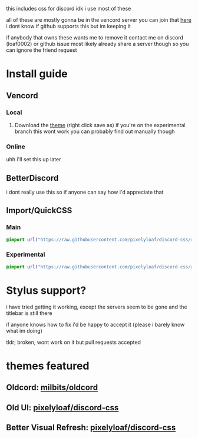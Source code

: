 this includes css for discord
idk i use most of these

all of these are mostly gonna be in the vencord server you can join that [here](https://discord.gg/4Ds9QfGn87) i dont know if github supports this but im keeping it

if anybody that owns these wants me to remove it contact me on discord (loaf0002) or github issue most likely already share a server though so you can ignore the friend request
# Install guide
## Vencord
### Local
1. Download the [theme](https://raw.githubusercontent.com/pixelyloaf/discord-css/refs/heads/main/old-ui-vencord.theme.css) (right click save as)
if you're on the experimental branch this wont work you can probably find out manually though

### Online
uhh i'll set this up later

## BetterDiscord
i dont really use this so if anyone can say how i'd appreciate that

## Import/QuickCSS
### Main
```css
@import url("https://raw.githubusercontent.com/pixelyloaf/discord-css/refs/heads/main/old-ui.theme.css");
```
### Experimental
```css
@import url("https://raw.githubusercontent.com/pixelyloaf/discord-css/refs/heads/experimental/old-ui.theme.css");
```

# Stylus support?
i have tried getting it working, except the servers seem to be gone and the titlebar is still there

if anyone knows how to fix i'd be happy to accept it (please i barely know what im doing)

tldr; broken, wont work on it but pull requests accepted
# themes featured

## Oldcord: [milbits/oldcord](https://github.com/milbits/oldcord)

## Old UI: [pixelyloaf/discord-css](https://github.com/pixelyloaf/discord-css)

## Better Visual Refresh: [pixelyloaf/discord-css](https://github.com/pixelyloaf/discord-css)
